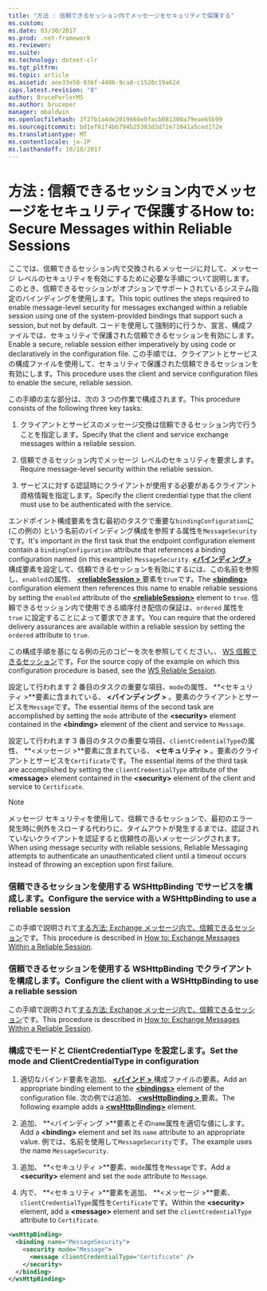 ```yaml
---
title: "方法 : 信頼できるセッション内でメッセージをセキュリティで保護する"
ms.custom: 
ms.date: 03/30/2017
ms.prod: .net-framework
ms.reviewer: 
ms.suite: 
ms.technology: dotnet-clr
ms.tgt_pltfrm: 
ms.topic: article
ms.assetid: aee33e50-936f-4486-9ca8-c1520c19a62d
caps.latest.revision: "8"
author: BrucePerlerMS
ms.author: bruceper
manager: mbaldwin
ms.openlocfilehash: 3f27b1a4de2019660e0facb081300a79eae65b99
ms.sourcegitcommit: bd1ef61f4bb794b25383d3d72e71041a5ced172e
ms.translationtype: MT
ms.contentlocale: ja-JP
ms.lasthandoff: 10/18/2017
---
```

# <a name="how-to-secure-messages-within-reliable-sessions"></a><span data-ttu-id="7d940-102">方法 : 信頼できるセッション内でメッセージをセキュリティで保護する</span><span class="sxs-lookup"><span data-stu-id="7d940-102">How to: Secure Messages within Reliable Sessions</span></span>

<span data-ttu-id="7d940-103">ここでは、信頼できるセッション内で交換されるメッセージに対して、メッセージ レベルのセキュリティを有効にするために必要な手順について説明します。このとき、信頼できるセッションがオプションでサポートされているシステム指定のバインディングを使用します。</span><span class="sxs-lookup"><span data-stu-id="7d940-103">This topic outlines the steps required to enable message-level security for messages exchanged within a reliable session using one of the system-provided bindings that support such a session, but not by default.</span></span> <span data-ttu-id="7d940-104">コードを使用して強制的に行うか、宣言、構成ファイルでは、セキュリティで保護された信頼できるセッションを有効にします。</span><span class="sxs-lookup"><span data-stu-id="7d940-104">Enable a secure, reliable session either imperatively by using code or declaratively in the configuration file.</span></span> <span data-ttu-id="7d940-105">この手順では、クライアントとサービスの構成ファイルを使用して、セキュリティで保護された信頼できるセッションを有効にします。</span><span class="sxs-lookup"><span data-stu-id="7d940-105">This procedure uses the client and service configuration files to enable the secure, reliable session.</span></span>

<span data-ttu-id="7d940-106">この手順の主な部分は、次の 3 つの作業で構成されます。</span><span class="sxs-lookup"><span data-stu-id="7d940-106">This procedure consists of the following three key tasks:</span></span>

1. <span data-ttu-id="7d940-107">クライアントとサービスのメッセージ交換は信頼できるセッション内で行うことを指定します。</span><span class="sxs-lookup"><span data-stu-id="7d940-107">Specify that the client and service exchange messages within a reliable session.</span></span>

1. <span data-ttu-id="7d940-108">信頼できるセッション内でメッセージ レベルのセキュリティを要求します。</span><span class="sxs-lookup"><span data-stu-id="7d940-108">Require message-level security within the reliable session.</span></span>

1. <span data-ttu-id="7d940-109">サービスに対する認証時にクライアントが使用する必要があるクライアント資格情報を指定します。</span><span class="sxs-lookup"><span data-stu-id="7d940-109">Specify the client credential type that the client must use to be authenticated with the service.</span></span>

<span data-ttu-id="7d940-110">エンドポイント構成要素を含む最初のタスクで重要な`bindingConfiguration`に (この例の) という名前のバインディング構成を参照する属性を`MessageSecurity`です。</span><span class="sxs-lookup"><span data-stu-id="7d940-110">It's important in the first task that the endpoint configuration element contain a `bindingConfiguration` attribute that references a binding configuration named (in this example) `MessageSecurity`.</span></span> <span data-ttu-id="7d940-111">[ **\<バインディング >** ](../../../../docs/framework/misc/binding.md)構成要素を設定して、信頼できるセッションを有効にするには、この名前を参照し、`enabled`の属性、 [  **\<reliableSession >** ](http://msdn.microsoft.com/en-us/9c93818a-7dfa-43d5-b3a1-1aafccf3a00b)要素を`true`です。</span><span class="sxs-lookup"><span data-stu-id="7d940-111">The [**\<binding>**](../../../../docs/framework/misc/binding.md) configuration element then references this name to enable reliable sessions by setting the `enabled` attribute of the [**\<reliableSession>**](http://msdn.microsoft.com/en-us/9c93818a-7dfa-43d5-b3a1-1aafccf3a00b) element to `true`.</span></span> <span data-ttu-id="7d940-112">信頼できるセッション内で使用できる順序付き配信の保証は、`ordered` 属性を `true` に設定することによって要求できます。</span><span class="sxs-lookup"><span data-stu-id="7d940-112">You can require that the ordered delivery assurances are available within a reliable session by setting the `ordered` attribute to `true`.</span></span>

<span data-ttu-id="7d940-113">この構成手順を基になる例の元のコピーを次を参照してください。、 [WS 信頼できるセッション](../../../../docs/framework/wcf/samples/ws-reliable-session.md)です。</span><span class="sxs-lookup"><span data-stu-id="7d940-113">For the source copy of the example on which this configuration procedure is based, see the [WS Reliable Session](../../../../docs/framework/wcf/samples/ws-reliable-session.md).</span></span>

<span data-ttu-id="7d940-114">設定して行われます 2 番目のタスクの重要な項目、`mode`の属性、 **\<セキュリティ >**要素に含まれている、 **\<バインディング >** 。要素のクライアントとサービスを`Message`です。</span><span class="sxs-lookup"><span data-stu-id="7d940-114">The essential items of the second task are accomplished by setting the `mode` attribute of the **\<security>** element contained in the **\<binding>** element of the client and service to `Message`.</span></span>

<span data-ttu-id="7d940-115">設定して行われます 3 番目のタスクの重要な項目、`clientCredentialType`の属性、 **\<メッセージ >**要素に含まれている、 **\<セキュリティ >** 。要素のクライアントとサービスを`Certificate`です。</span><span class="sxs-lookup"><span data-stu-id="7d940-115">The essential items of the third task are accomplished by setting the `clientCredentialType` attribute of the **\<message>** element contained in the **\<security>** element of the client and service to `Certificate`.</span></span>

> [!NOTE]
> <span data-ttu-id="7d940-116">メッセージ セキュリティを使用して、信頼できるセッションで、最初のエラー発生時に例外をスローする代わりに、タイムアウトが発生するまでは、認証されていないクライアントを認証すると信頼性の高いメッセージングされます。</span><span class="sxs-lookup"><span data-stu-id="7d940-116">When using message security with reliable sessions, Reliable Messaging attempts to authenticate an unauthenticated client until a timeout occurs instead of throwing an exception upon first failure.</span></span>

### <a name="configure-the-service-with-a-wshttpbinding-to-use-a-reliable-session"></a><span data-ttu-id="7d940-117">信頼できるセッションを使用する WSHttpBinding でサービスを構成します。</span><span class="sxs-lookup"><span data-stu-id="7d940-117">Configure the service with a WSHttpBinding to use a reliable session</span></span>

<span data-ttu-id="7d940-118">この手順で説明されて[する方法: Exchange メッセージ内で、信頼できるセッション](../../../../docs/framework/wcf/feature-details/how-to-exchange-messages-within-a-reliable-session.md)です。</span><span class="sxs-lookup"><span data-stu-id="7d940-118">This procedure is described in [How to: Exchange Messages Within a Reliable Session](../../../../docs/framework/wcf/feature-details/how-to-exchange-messages-within-a-reliable-session.md).</span></span>

### <a name="configure-the-client-with-a-wshttpbinding-to-use-a-reliable-session"></a><span data-ttu-id="7d940-119">信頼できるセッションを使用する WSHttpBinding でクライアントを構成します。</span><span class="sxs-lookup"><span data-stu-id="7d940-119">Configure the client with a WSHttpBinding to use a reliable session</span></span>

<span data-ttu-id="7d940-120">この手順で説明されて[する方法: Exchange メッセージ内で、信頼できるセッション](../../../../docs/framework/wcf/feature-details/how-to-exchange-messages-within-a-reliable-session.md)です。</span><span class="sxs-lookup"><span data-stu-id="7d940-120">This procedure is described in [How to: Exchange Messages Within a Reliable Session](../../../../docs/framework/wcf/feature-details/how-to-exchange-messages-within-a-reliable-session.md).</span></span>

### <a name="set-the-mode-and-clientcredentialtype-in-configuration"></a><span data-ttu-id="7d940-121">構成でモードと ClientCredentialType を設定します。</span><span class="sxs-lookup"><span data-stu-id="7d940-121">Set the mode and ClientCredentialType in configuration</span></span>

1. <span data-ttu-id="7d940-122">適切なバインド要素を追加、 [ **\<バインド >** ](../../../../docs/framework/configure-apps/file-schema/wcf/bindings.md)構成ファイルの要素。</span><span class="sxs-lookup"><span data-stu-id="7d940-122">Add an appropriate binding element to the [**\<bindings>**](../../../../docs/framework/configure-apps/file-schema/wcf/bindings.md) element of the configuration file.</span></span> <span data-ttu-id="7d940-123">次の例では追加、 [  **\<wsHttpBinding >** ](../../../../docs/framework/configure-apps/file-schema/wcf/wshttpbinding.md)要素。</span><span class="sxs-lookup"><span data-stu-id="7d940-123">The following example adds a [**\<wsHttpBinding>**](../../../../docs/framework/configure-apps/file-schema/wcf/wshttpbinding.md) element.</span></span>

1. <span data-ttu-id="7d940-124">追加、 **\<バインディング >**要素とその`name`属性を適切な値にします。</span><span class="sxs-lookup"><span data-stu-id="7d940-124">Add a **\<binding>** element and set its `name` attribute to an appropriate value.</span></span> <span data-ttu-id="7d940-125">例では、名前を使用して`MessageSecurity`です。</span><span class="sxs-lookup"><span data-stu-id="7d940-125">The example uses the name `MessageSecurity`.</span></span>

1. <span data-ttu-id="7d940-126">追加、 **\<セキュリティ >**要素、`mode`属性を`Message`です。</span><span class="sxs-lookup"><span data-stu-id="7d940-126">Add a **\<security>** element and set the `mode` attribute to `Message`.</span></span>

1. <span data-ttu-id="7d940-127">内で、 **\<セキュリティ >**要素を追加、 **\<メッセージ >**要素、`clientCredentialType`属性を`Certificate`です。</span><span class="sxs-lookup"><span data-stu-id="7d940-127">Within the **\<security>** element, add a **\<message>** element and set the `clientCredentialType` attribute to `Certificate`.</span></span>

```xml
<wsHttpBinding>
  <binding name="MessageSecurity">
    <security mode="Message">
      <message clientCredentialType="Certificate" />
    </security>
  </binding>
</wsHttpBinding>
```
